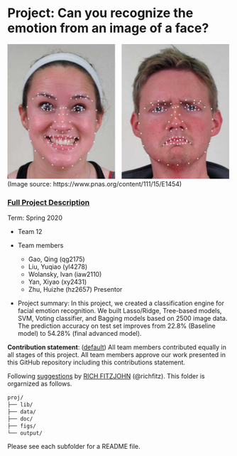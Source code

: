 # Project: Can you recognize the emotion from an image of a face? 
<img src="figs/CE.jpg" alt="Compound Emotions" width="500"/>
(Image source: https://www.pnas.org/content/111/15/E1454)

### [Full Project Description](doc/project3_desc.md)

Term: Spring 2020

+ Team 12
+ Team members
	+ Gao, Qing (qg2175)
	+ Liu, Yuqiao (yl4278)
	+ Wolansky, Ivan (iaw2110)
	+ Yan, Xiyao (xy2431)
	+ Zhu, Huizhe (hz2657) Presentor

+ Project summary: In this project, we created a classification engine for facial emotion recognition. We built Lasso/Ridge, Tree-based models, SVM, Voting classifier, and Bagging models based on 2500 image data. The prediction accuracy on test set improves from 22.8% (Baseline model) to 54.28% (final advanced model). 
	
**Contribution statement**: ([default](doc/a_note_on_contributions.md)) All team members contributed equally in all stages of this project. All team members approve our work presented in this GitHub repository including this contributions statement. 

Following [suggestions](http://nicercode.github.io/blog/2013-04-05-projects/) by [RICH FITZJOHN](http://nicercode.github.io/about/#Team) (@richfitz). This folder is orgarnized as follows.

```
proj/
├── lib/
├── data/
├── doc/
├── figs/
└── output/
```

Please see each subfolder for a README file.
